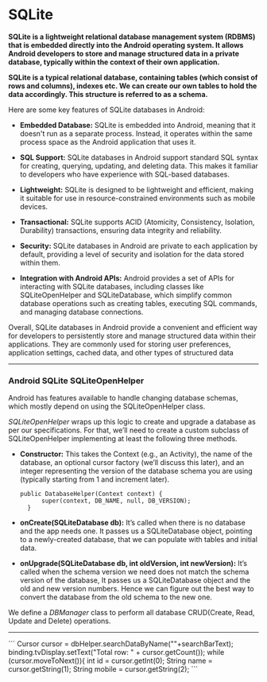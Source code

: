 # SQLite

**SQLite is a lightweight relational database management system (RDBMS) that is embedded directly into the Android operating system. It allows Android developers to store and manage structured data in a private database, typically within the context of their own application.**

**SQLite is a typical relational database, containing tables (which consist of rows and columns), indexes etc. We can create our own tables to hold the data accordingly. This structure is referred to as a schema.**

Here are some key features of SQLite databases in Android:

* **Embedded Database:** SQLite is embedded into Android, meaning that it doesn't run as a separate process. Instead, it operates within the same process space as the Android application that uses it.

* **SQL Support:** SQLite databases in Android support standard SQL syntax for creating, querying, updating, and deleting data. This makes it familiar to developers who have experience with SQL-based databases.

* **Lightweight:** SQLite is designed to be lightweight and efficient, making it suitable for use in resource-constrained environments such as mobile devices.

* **Transactional:** SQLite supports ACID (Atomicity, Consistency, Isolation, Durability) transactions, ensuring data integrity and reliability.

* **Security:** SQLite databases in Android are private to each application by default, providing a level of security and isolation for the data stored within them.

* **Integration with Android APIs:** Android provides a set of APIs for interacting with SQLite databases, including classes like SQLiteOpenHelper and SQLiteDatabase, which simplify common database operations such as creating tables, executing SQL commands, and managing database connections.

Overall, SQLite databases in Android provide a convenient and efficient way for developers to persistently store and manage structured data within their applications. They are commonly used for storing user preferences, application settings, cached data, and other types of structured data

<hr>

### Android SQLite SQLiteOpenHelper

Android has features available to handle changing database schemas, which mostly depend on using the SQLiteOpenHelper class. 

*SQLiteOpenHelper* wraps up this logic to create and upgrade a database as per our specifications. For that, we’ll need to create a custom subclass of SQLiteOpenHelper implementing at least the following three methods.

* **Constructor:** This takes the Context (e.g., an Activity), the name of the database, an optional cursor factory (we’ll discuss this later), and an integer representing the version of the database schema you are using (typically starting from 1 and increment later).

  ```
  public DatabaseHelper(Context context) {
        super(context, DB_NAME, null, DB_VERSION);
    }
  ```

* **onCreate(SQLiteDatabase db):** It’s called when there is no database and the app needs one. It passes us a SQLiteDatabase object, pointing to a newly-created database, that we can populate with tables and initial data.
* **onUpgrade(SQLiteDatabase db, int oldVersion, int newVersion):** It’s called when the schema version we need does not match the schema version of the database, It passes us a SQLiteDatabase object and the old and new version numbers. Hence we can figure out the best way to convert the database from the old schema to the new one.

We define a *DBManager* class to perform all database CRUD(Create, Read, Update and Delete) operations.

<hr>
```
Cursor cursor = dbHelper.searchDataByName(""+searchBarText);
                binding.tvDisplay.setText("Total row: " + cursor.getCount());
  while (cursor.moveToNext()){
                        int id = cursor.getInt(0);
                        String name = cursor.getString(1);
                        String mobile = cursor.getString(2);   
```
